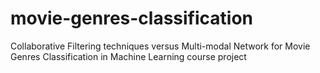 # movie-genres-classification
Collaborative Filtering techniques versus Multi-modal Network for Movie Genres Classification in Machine Learning course project
